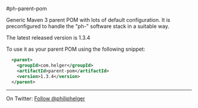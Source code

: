 #ph-parent-pom

Generic Maven 3 parent POM with lots of default configuration.
It is preconfigured to handle the "ph-" software stack in a suitable way.

The latest released version is 1.3.4

To use it as your parent POM using the following snippet:
```xml
  <parent>
    <groupId>com.helger</groupId>
    <artifactId>parent-pom</artifactId>
    <version>1.3.4</version>
  </parent>
```

---

On Twitter: <a href="https://twitter.com/philiphelger">Follow @philiphelger</a>
